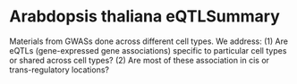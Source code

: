 # Arabdopsis thaliana eQTLSummary
Materials from GWASs done across different cell types. We address:
(1) Are eQTLs (gene-expressed gene associations) specific to particular cell types or shared across cell types?
(2) Are most of these association in cis or trans-regulatory locations?

